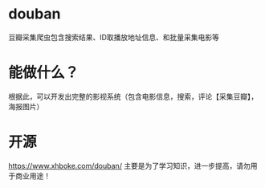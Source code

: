 # douban
豆瓣采集爬虫包含搜索结果、ID取播放地址信息、和批量采集电影等
# 能做什么？
根据此，可以开发出完整的影视系统（包含电影信息，搜索，评论【采集豆瓣】，海报图片）
# 开源
https://www.xhboke.com/douban/
主要是为了学习知识，进一步提高，请勿用于商业用途！
